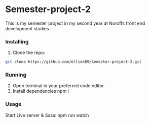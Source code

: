 # Semester-project-2
This is my semester project in my second year at Noroffs front end development studies. 

### Installing

1. Clone the repo:

```bash
git clone https://github.com/ellie489/Semester-project-2.git
```
### Running

2. Open terminal in your preferred code editor. 
3. Install dependencies npm i

### Usage
Start Live server & Sass: npm run watch
